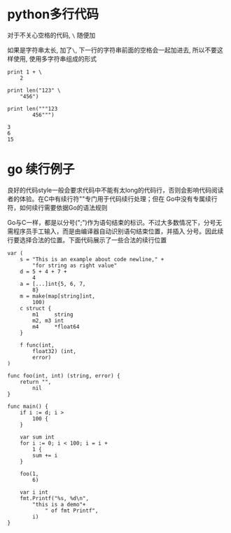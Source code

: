 # python多行代码

对于不关心空格的代码, ```\``` 随便加

如果是字符串太长, 加了```\```, 下一行的字符串前面的空格会一起加进去, 所以不要这样使用, 使用多字符串组成的形式

```
print 1 + \
    2

print len("123" \
    "456")

print len("""123
        456""")

3
6
15
```

# go 续行例子
良好的代码style一般会要求代码中不能有太long的代码行，否则会影响代码阅读者的体验。在C中有续行符"\"专门用于代码续行处理；但在 Go中没有专属续行符，如何续行需要依据Go的语法规则

Go与C一样，都是以分号(";")作为语句结束的标识。不过大多数情况下，分号无需程序员手工输入，而是由编译器自动识别语句结束位置，并插入 分号。因此续行要选择合法的位置。下面代码展示了一些合法的续行位置

```
var (
    s = "This is an example about code newline," +
        "for string as right value"
    d = 5 + 4 + 7 +
        4
    a = [...]int{5, 6, 7,
        8}
    m = make(map[string]int,
        100)
    c struct {
        m1     string
        m2, m3 int
        m4     *float64
    }

    f func(int,
        float32) (int,
        error)
)

func foo(int, int) (string, error) {
    return "",
        nil
}
```
```
func main() {
    if i := d; i >
        100 {
    }

    var sum int
    for i := 0; i < 100; i = i +
        1 {
        sum += i
    }

    foo(1,
        6)

    var i int
    fmt.Printf("%s, %d\n",
        "this is a demo"+
            " of fmt Printf",
        i)
}


```
